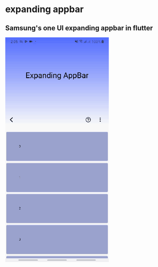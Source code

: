 # expanding appbar

## Samsung's one UI expanding appbar in flutter

![](video2gif_20190909_022905.gif)
